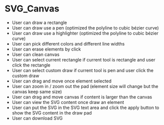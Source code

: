 # SVG_Canvas
- User can draw a rectangle
- User can draw use a pen (optimized the polyline to cubic bézier curve)
- User can draw use a highlighter (optimized the polyline to cubic bézier curve)
- User can pick different colors and different line widths
- User can erase elements by click
- User can clean canvas 
- User can select current rectangle if current tool is rectangle and user click the rectangle 
- User can select custom draw if current tool is pen and user click the custom draw 
- User can drag and move once element selected 
- User can zoom in / zoom out the pad (element size will change but the canvas keep same size) 
- User can drag and move canvas if content is larger than the canvas 
- User can view the SVG content once draw an element 
- User can put the SVG in the SVG text area and click the apply button to show the SVG content in the draw pad 
- User can download SVG

